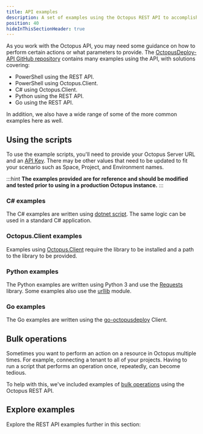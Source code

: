 ```yaml
---
title: API examples
description: A set of examples using the Octopus REST API to accomplish tasks.
position: 40
hideInThisSectionHeader: true
---
```


As you work with the Octopus API, you may need some guidance on how to perform certain actions or what parameters to provide. The [OctopusDeploy-API GitHub repository](https://github.com/OctopusDeploy/OctopusDeploy-Api) contains many examples using the API, with solutions covering:

- PowerShell using the REST API.
- PowerShell using Octopus.Client.
- C# using Octopus.Client.
- Python using the REST API.
- Go using the REST API.

In addition, we also have a wide range of some of the more common examples here as well.

## Using the scripts

To use the example scripts, you'll need to provide your Octopus Server URL and an [API Key](/docs/octopus-rest-api/how-to-create-an-api-key.md). There may be other values that need to be updated to fit your scenario such as Space, Project, and Environment names.

:::hint
**The examples provided are for reference and should be modified and tested prior to using in a production Octopus instance.**
:::

### C# examples

The C# examples are written using [dotnet script](https://github.com/filipw/dotnet-script). The same logic can be used in a standard C# application.

### Octopus.Client examples

Examples using [Octopus.Client](/docs/octopus-rest-api/octopus.client/index.md) require the library to be installed and a path to the library to be provided.

### Python examples

The Python examples are written using Python 3 and use the [Requests](https://requests.readthedocs.io/en/master/) library. Some examples also use the [urllib](https://docs.python.org/3/library/urllib.html) module.

### Go examples

The Go examples are written using the [go-octopusdeploy](https://github.com/OctopusDeploy/go-octopusdeploy) Client.

## Bulk operations

Sometimes you want to perform an action on a resource in Octopus multiple times. For example, connecting a tenant to all of your projects. Having to run a script that performs an operation once, repeatedly, can become tedious. 

To help with this, we've included examples of [bulk operations](/docs/octopus-rest-api/examples/bulk-operations/index.md) using the Octopus REST API.

## Explore examples

Explore the REST API examples further in this section:
